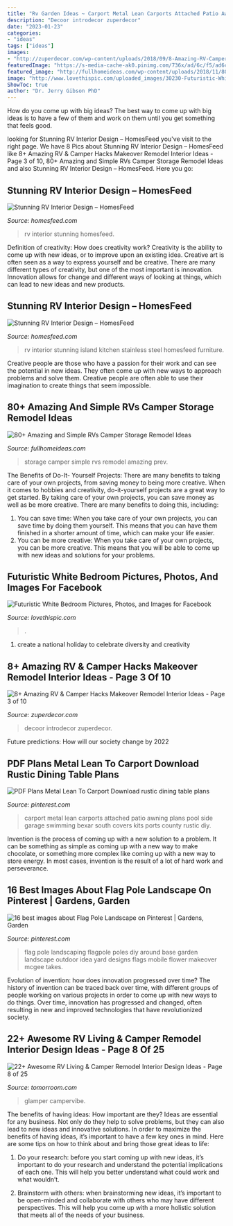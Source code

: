 ```yaml
---
title: "Rv Garden Ideas ~ Carport Metal Lean Carports Attached Patio Awning Plans Pool Side Garage Swimming Bexar South Covers Kits Ports County Rustic Diy"
description: "Decoor introdecor zuperdecor"
date: "2023-01-23"
categories:
- "ideas"
tags: ["ideas"]
images:
- "http://zuperdecor.com/wp-content/uploads/2018/09/8-Amazing-RV-Camper-Hacks-Makeover-Remodel-Interior-Ideas-09.jpg"
featuredImage: "https://s-media-cache-ak0.pinimg.com/736x/ad/6c/f5/ad6cf5ccff036785407d2aae03c61f10.jpg"
featured_image: "http://fullhomeideas.com/wp-content/uploads/2018/11/80-Amazing-and-Simple-RVs-Camper-Storage-Remodel-Ideas-06.jpg"
image: "http://www.lovethispic.com/uploaded_images/30230-Futuristic-White-Bedroom.jpg"
ShowToc: true
author: "Dr. Jerry Gibson PhD"
---
```



How do you come up with big ideas?
The best way to come up with big ideas is to have a few of them and work on them until you get something that feels good.

	

		
looking for Stunning RV Interior Design – HomesFeed you've visit to the right page. We have 8 Pics about Stunning RV Interior Design – HomesFeed like 8+ Amazing RV &amp; Camper Hacks Makeover Remodel Interior Ideas - Page 3 of 10, 80+ Amazing and Simple RVs Camper Storage Remodel Ideas and also Stunning RV Interior Design – HomesFeed. Here you go:
		
    
## Stunning RV Interior Design – HomesFeed

<img loading=lazy src="https://homesfeed.com/wp-content/uploads/2015/08/RV-interior-idea-with-mini-kitchen-set-with-electric-stove-sink-and-faucet-single-dining-chair-with-granite-dining-table-L-shape-sofa-with-pillows.jpg" onerror="this.onerror=null;this.src='https://tse2.mm.bing.net/th?id=OIP.Ct49goYcB1AlwWsHflhcdQHaFq&amp;pid=15.1';" alt="Stunning RV Interior Design – HomesFeed">

_Source: homesfeed.com_

>rv interior stunning homesfeed. 

	

Definition of creativity: How does creativity work?
Creativity is the ability to come up with new ideas, or to improve upon an existing idea. Creative art is often seen as a way to express yourself and be creative. There are many different types of creativity, but one of the most important is innovation. Innovation allows for change and different ways of looking at things, which can lead to new ideas and new products.

    
## Stunning RV Interior Design – HomesFeed

<img loading=lazy src="https://homesfeed.com/wp-content/uploads/2015/08/elegant-leather-sofas-with-strips-patterned-pillows-a-kitchen-island-with-light-brown-granite-and-double-stainless-steel-sinks-with-a-faucet-a-set-of-dining-furniture-bamboo-floors-a-buffet-with-TV.jpg" onerror="this.onerror=null;this.src='https://tse4.mm.bing.net/th?id=OIP.eumNL3PtECemKrYuPxOfcgHaE8&amp;pid=15.1';" alt="Stunning RV Interior Design – HomesFeed">

_Source: homesfeed.com_

>rv interior stunning island kitchen stainless steel homesfeed furniture. 

	

Creative people are those who have a passion for their work and can see the potential in new ideas. They often come up with new ways to approach problems and solve them. Creative people are often able to use their imagination to create things that seem impossible.

    
## 80+ Amazing And Simple RVs Camper Storage Remodel Ideas

<img loading=lazy src="http://fullhomeideas.com/wp-content/uploads/2018/11/80-Amazing-and-Simple-RVs-Camper-Storage-Remodel-Ideas-06.jpg" onerror="this.onerror=null;this.src='https://tse3.mm.bing.net/th?id=OIP.viykH2ePsgErubIGtYt2tQHaJ5&amp;pid=15.1';" alt="80+ Amazing and Simple RVs Camper Storage Remodel Ideas">

_Source: fullhomeideas.com_

>storage camper simple rvs remodel amazing prev. 

	

The Benefits of Do-It- Yourself Projects: There are many benefits to taking care of your own projects, from saving money to being more creative.
When it comes to hobbies and creativity, do-it-yourself projects are a great way to get started. By taking care of your own projects, you can save money as well as be more creative. There are many benefits to doing this, including: 
1. You can save time: When you take care of your own projects, you can save time by doing them yourself. This means that you can have them finished in a shorter amount of time, which can make your life easier. 
2. You can be more creative: When you take care of your own projects, you can be more creative. This means that you will be able to come up with new ideas and solutions for your problems. 

    
## Futuristic White Bedroom Pictures, Photos, And Images For Facebook

<img loading=lazy src="http://www.lovethispic.com/uploaded_images/30230-Futuristic-White-Bedroom.jpg" onerror="this.onerror=null;this.src='https://tse4.mm.bing.net/th?id=OIP.h_JT4JydArwgYOcy_4KR9AHaE8&amp;pid=15.1';" alt="Futuristic White Bedroom Pictures, Photos, and Images for Facebook">

_Source: lovethispic.com_

>. 

	

1. create a national holiday to celebrate diversity and creativity

    
## 8+ Amazing RV &amp; Camper Hacks Makeover Remodel Interior Ideas - Page 3 Of 10

<img loading=lazy src="http://zuperdecor.com/wp-content/uploads/2018/09/8-Amazing-RV-Camper-Hacks-Makeover-Remodel-Interior-Ideas-09.jpg" onerror="this.onerror=null;this.src='https://tse4.mm.bing.net/th?id=OIP.BC9ln9XGwdKOEmD-3sD6mwHaNK&amp;pid=15.1';" alt="8+ Amazing RV &amp; Camper Hacks Makeover Remodel Interior Ideas - Page 3 of 10">

_Source: zuperdecor.com_

>decoor introdecor zuperdecor. 

	

Future predictions: How will our society change by 2022
 

    
## PDF Plans Metal Lean To Carport Download Rustic Dining Table Plans

<img loading=lazy src="https://i.pinimg.com/736x/3e/fc/40/3efc4098c0cfe18a5a305235af657e0d.jpg" onerror="this.onerror=null;this.src='https://tse3.mm.bing.net/th?id=OIP.lrO3wOZlSsQwAz5j2vPXwwHaFj&amp;pid=15.1';" alt="PDF Plans Metal Lean To Carport Download rustic dining table plans">

_Source: pinterest.com_

>carport metal lean carports attached patio awning plans pool side garage swimming bexar south covers kits ports county rustic diy. 

	

Invention is the process of coming up with a new solution to a problem. It can be something as simple as coming up with a new way to make chocolate, or something more complex like coming up with a new way to store energy. In most cases, invention is the result of a lot of hard work and perseverance.

    
## 16 Best Images About Flag Pole Landscape On Pinterest | Gardens, Garden

<img loading=lazy src="https://s-media-cache-ak0.pinimg.com/736x/ad/6c/f5/ad6cf5ccff036785407d2aae03c61f10.jpg" onerror="this.onerror=null;this.src='https://tse4.mm.bing.net/th?id=OIP.tYTaJeSnj1wbB3iZ5L2kagHaMR&amp;pid=15.1';" alt="16 best images about Flag Pole Landscape on Pinterest | Gardens, Garden">

_Source: pinterest.com_

>flag pole landscaping flagpole poles diy around base garden landscape outdoor idea yard designs flags mobile flower makeover mcgee takes. 

	

Evolution of invention: how does innovation progressed over time?
The history of invention can be traced back over time, with different groups of people working on various projects in order to come up with new ways to do things. Over time, innovation has progressed and changed, often resulting in new and improved technologies that have revolutionized society.

    
## 22+ Awesome RV Living &amp; Camper Remodel Interior Design Ideas - Page 8 Of 25

<img loading=lazy src="https://tomorroom.com/wp-content/uploads/2020/04/Amazing-RV-Living-Camper-Remodel-Interior-Design-Ideas-8.jpg" onerror="this.onerror=null;this.src='https://tse3.mm.bing.net/th?id=OIP.lL98Vne1R38Ai1etIToS0wHaJ4&amp;pid=15.1';" alt="22+ Awesome RV Living &amp; Camper Remodel Interior Design Ideas - Page 8 of 25">

_Source: tomorroom.com_

>glamper campervibe. 

	

The benefits of having ideas: How important are they?
Ideas are essential for any business. Not only do they help to solve problems, but they can also lead to new ideas and innovative solutions. In order to maximize the benefits of having ideas, it’s important to have a few key ones in mind. Here are some tips on how to think about and bring those great ideas to life:
1. Do your research: before you start coming up with new ideas, it’s important to do your research and understand the potential implications of each one. This will help you better understand what could work and what wouldn’t.

2. Brainstorm with others: when brainstorming new ideas, it’s important to be open-minded and collaborate with others who may have different perspectives. This will help you come up with a more holistic solution that meets all of the needs of your business.

